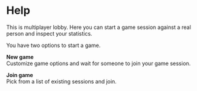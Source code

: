 # Help
This is multiplayer lobby. Here you can start a game session against a real person and inspect your 
statistics.

You have two options to start a game.

**New game**  
Customize game options and wait for someone to join your game session.

**Join game**  
Pick from a list of existing sessions and join.
